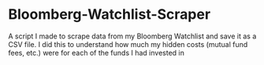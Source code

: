 # Bloomberg-Watchlist-Scraper
A script I made to scrape data from my Bloomberg Watchlist and save it as a CSV file. I did this to understand how much my hidden costs (mutual fund fees, etc.) were for each of the funds I had invested in
